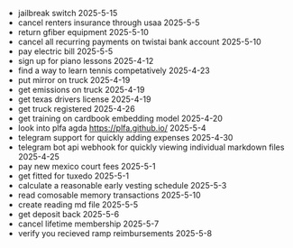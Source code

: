 - jailbreak switch 2025-5-15
- cancel renters insurance through usaa 2025-5-5
- return gfiber equipment 2025-5-10
- cancel all recurring payments on twistai bank account 2025-5-10
- pay electric bill 2025-5-5
- sign up for piano lessons 2025-4-12
- find a way to learn tennis competatively 2025-4-23
- put mirror on truck 2025-4-19
- get emissions on truck 2025-4-19 
- get texas drivers license 2025-4-19 
- get truck registered 2025-4-26
- get training on cardbook embedding model 2025-4-20
- look into plfa agda https://plfa.github.io/ 2025-5-4 
- telegram support for quickly adding expenses 2025-4-30
- telegram bot api webhook for quickly viewing individual markdown files 2025-4-25
- pay new mexico court fees 2025-5-1
- get fitted for tuxedo 2025-5-1
- calculate a reasonable early vesting schedule 2025-5-3
- read comosable memory transactions 2025-5-10
- create reading md file 2025-5-5
- get deposit back 2025-5-6
- cancel lifetime membership 2025-5-7
- verify you recieved ramp reimbursements 2025-5-8